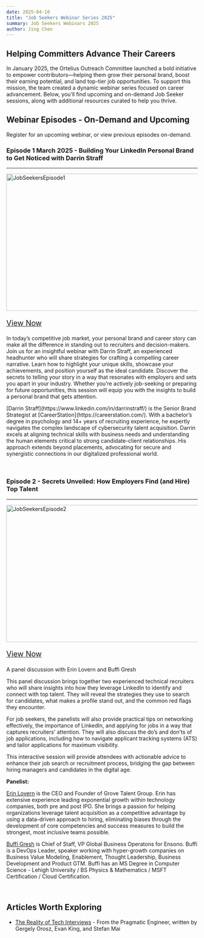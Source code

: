 ```yaml
---
date: 2025-04-10
title: "Job Seekers Webinar Series 2025"
summary: Job Seekers Webinars 2025
author: Jing Chen
---
```



## Helping Committers Advance Their Careers

In January 2025, the Ortelius Outreach Committee launched a bold initiative to empower contributors—helping them grow their personal brand, boost their earning potential, and land top-tier job opportunities. To support this mission, the team created a dynamic webinar series focused on career advancement. Below, you’ll find upcoming and on-demand Job Seeker sessions, along with additional resources curated to help you thrive.


## Webinar Episodes - On-Demand and Upcoming

Register for an upcoming webinar, or view previous episodes on-demand. 
<br>

### Episode 1 March 2025 - Building Your LinkedIn Personal Brand to Get Noticed with Darrin Straff
<hr>


<img src="/images/jobseekers-episode1-ondemand.png" alt="JobSeekersEpisode1" height="360px" width="590px" />

<br>
<div style="font-size:1.4em;text-align:left;margin-top:10px">

[View Now](https://www.youtube.com/watch?v=vx2pp8p2SJ4)

</div>

In today’s competitive job market, your personal brand and career story can make all the difference in standing out to recruiters and decision-makers. Join us for an insightful webinar with Darrin Straff, an experienced headhunter who will share strategies for crafting a compelling career narrative. Learn how to highlight your unique skills, showcase your achievements, and position yourself as the ideal candidate. Discover the secrets to telling your story in a way that resonates with employers and sets you apart in your industry. Whether you’re actively job-seeking or preparing for future opportunities, this session will equip you with the insights to build a personal brand that gets attention.

<p>[Darrin Straff](https://www.linkedin.com/in/darrinstraff/) is the Senior Brand Strategist at [CareerStation](https://careerstation.com/). With a bachelor’s degree in psychology and 14+ years of recruiting experience, he expertly navigates the complex landscape of cybersecurity talent acquisition. Darrin excels at aligning technical skills with business needs and understanding the human elements critical to strong candidate-client relationships. His approach extends beyond placements, advocating for secure and synergistic connections in our digitalized professional world.</p>

</div>

<br>


### Episode 2 - Secrets Unveiled: How Employers Find (and Hire) Top Talent

<hr>

<img src="/images/jobseekers-april2025.png" alt="JobSeekersEpisode2" height="360px" width="590px" />



<br>
<div style="font-size:1.4em;text-align:left;margin-top:10px">

[View Now](https://youtu.be/o6nr2jzn3p4)

</div>

A panel discussion with Erin Lovern and Buffi Gresh</p>

This panel discussion brings together two experienced technical recruiters who will share insights into how they leverage LinkedIn to identify and connect with top talent. They will reveal the strategies they use to search for candidates, what makes a profile stand out, and the common red flags they encounter.

For job seekers, the panelists will also provide practical tips on networking effectively, the importance of LinkedIn, and applying for jobs in a way that captures recruiters’ attention. They will also discuss the do’s and don’ts of job applications, including how to navigate applicant tracking systems (ATS) and tailor applications for maximum visibility.

This interactive session will provide attendees with actionable advice to enhance their job search or recruitment process, bridging the gap between hiring managers and candidates in the digital age.

<strong>Panelist:</strong>

[Erin Lovern](https://www.linkedin.com/in/erinlovern/) is the CEO and Founder of Grove Talent Group.  Erin has extensive experience leading exponential growth within technology companies, both pre and post IPO. She brings a passion for helping organizations leverage talent acquisition as a competitive advantage by using a data-driven approach to hiring, eliminating biases through the development of core competencies and success measures to build the strongest, most inclusive teams possible.</p>

[Buffi Gresh](https://www.linkedin.com/in/buffig/) is Chief of Staff, VP Global Business Operatons for Ensono. Buffi is a DevOps Leader, speaker working with hyper-growth companies on Business Value Modeling, Enablement, Thought Leadership, Business Development and Product GTM. Buffi has an MS Degree in Computer Science - Lehigh University / BS Physics & Mathematics / MSFT Certification / Cloud Certification.</p>

<br>

## Articles Worth Exploring 

- [The Reality of Tech Interviews](https://newsletter.pragmaticengineer.com/p/the-reality-of-tech-interviews) - From the Pragmatic Engineer, written by Gergely Orosz, Evan King, and Stefan Mai



